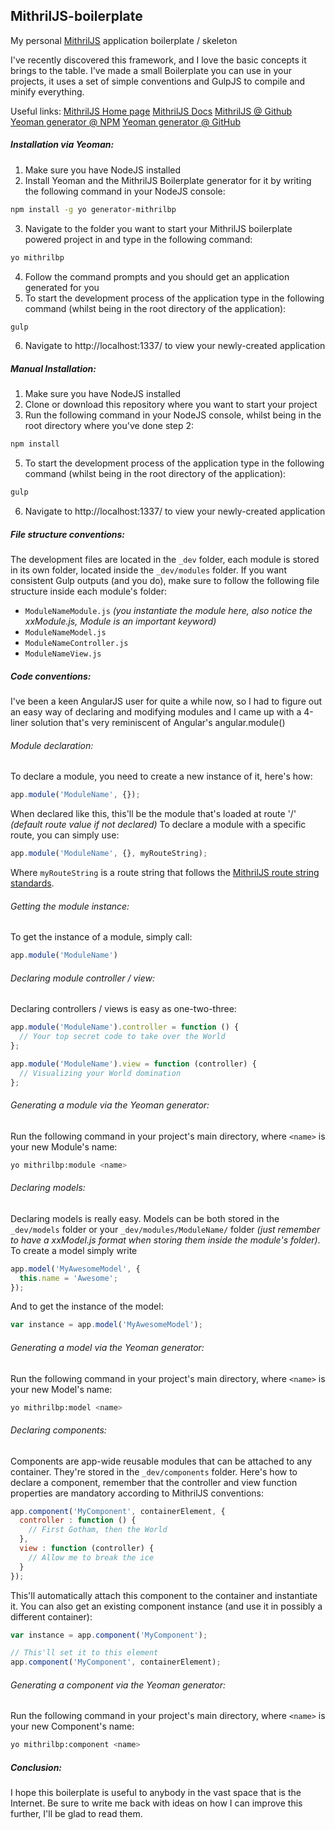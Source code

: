 ## MithrilJS-boilerplate

My personal [MithrilJS](http://lhorie.github.io/mithril/) application boilerplate / skeleton

I've recently discovered this framework, and I love the basic concepts it brings to the table. I've made a small Boilerplate you can use in your projects, it uses a set of simple conventions and GulpJS to compile and minify everything.

Useful links:
[MithrilJS Home page](http://lhorie.github.io/mithril/)
[MithrilJS Docs](http://lhorie.github.io/mithril/mithril.html)
[MithrilJS @ Github]()
[Yeoman generator @ NPM](https://www.npmjs.com/package/generator-mithrilbp)
[Yeoman generator @ GitHub](https://github.com/fristys/generator-mithrilbp)

##### Installation via Yeoman:

1. Make sure you have NodeJS installed
2. Install Yeoman and the MithrilJS Boilerplate generator for it by writing the following command in your NodeJS console:

```bash
npm install -g yo generator-mithrilbp
```

3. Navigate to the folder you want to start your MithrilJS boilerplate powered project in and type in the following command:

```bash
yo mithrilbp
```

4. Follow the command prompts and you should get an application generated for you
5. To start the development process of the application type in the following command (whilst being in the root directory of the application):

```bash
gulp
```

6. Navigate to http://localhost:1337/ to view your newly-created application

##### Manual Installation:

1. Make sure you have NodeJS installed
2. Clone or download this repository where you want to start your project
3. Run the following command in your NodeJS console, whilst being in the root directory where you've done step 2:

```bash
npm install
```

5. To start the development process of the application type in the following command (whilst being in the root directory of the application):

```bash
gulp
```

6. Navigate to http://localhost:1337/ to view your newly-created application

##### File structure conventions:

The development files are located in the `_dev` folder, each module is stored in its own folder, located inside the `_dev/modules` folder.
If you want consistent Gulp outputs (and you do), make sure to follow the following file structure inside each module's folder:

* `ModuleNameModule.js` _(you instantiate the module here, also notice the xxModule.js, Module is an important keyword)_
* `ModuleNameModel.js`
* `ModuleNameController.js`
* `ModuleNameView.js`

##### Code conventions:

I've been a keen AngularJS user for quite a while now, so I had to figure out an easy way of declaring and modifying modules and I came up with a 4-liner solution that's very reminiscent of Angular's angular.module()

###### Module declaration:
To declare a module, you need to create a new instance of it, here's how:

```javascript
app.module('ModuleName', {});
```

When declared like this, this'll be the module that's loaded at route '/' _(default route value if not declared)_
To declare a module with a specific route, you can simply use:

```javascript
app.module('ModuleName', {}, myRouteString);
```

Where `myRouteString` is a route string that follows the [MithrilJS route string standards](http://lhorie.github.io/mithril/routing.html).

###### Getting the module instance:

To get the instance of a module, simply call:

```javascript
app.module('ModuleName')
```

###### Declaring module controller / view:

Declaring controllers / views is easy as one-two-three:

```javascript
app.module('ModuleName').controller = function () {
  // Your top secret code to take over the World
};

app.module('ModuleName').view = function (controller) {
  // Visualizing your World domination
};
```

###### Generating a module via the Yeoman generator:

Run the following command in your project's main directory, where ``<name>`` is your new Module's name:

```bash
yo mithrilbp:module <name>
```

###### Declaring models:

Declaring models is really easy. Models can be both stored in the `_dev/models` folder or your `_dev/modules/ModuleName/` folder _(just remember to have a xxModel.js format when storing them inside the module's folder)_. To create a model simply write

```javascript
app.model('MyAwesomeModel', {
  this.name = 'Awesome';
});
```

And to get the instance of the model:

```javascript
var instance = app.model('MyAwesomeModel');
```

###### Generating a model via the Yeoman generator:

Run the following command in your project's main directory, where ``<name>`` is your new Model's name:

```bash
yo mithrilbp:model <name>
```

###### Declaring components:

Components are app-wide reusable modules that can be attached to any container. They're stored in the `_dev/components` folder.
Here's how to declare a component, remember that the controller and view function properties are mandatory according to MithrilJS conventions:

```javascript
app.component('MyComponent', containerElement, {
  controller : function () {
    // First Gotham, then the World
  },
  view : function (controller) {
    // Allow me to break the ice
  }
});
```

This'll automatically attach this component to the container and instantiate it. You can also get an existing component instance (and use it in possibly a different container):

```javascript
var instance = app.component('MyComponent');

// This'll set it to this element
app.component('MyComponent', containerElement);
```

###### Generating a component via the Yeoman generator:

Run the following command in your project's main directory, where ``<name>`` is your new Component's name:

```bash
yo mithrilbp:component <name>
```

##### Conclusion:

I hope this boilerplate is useful to anybody in the vast space that is the Internet. Be sure to write me back with ideas on how I can improve this further, I'll be glad to read them.
